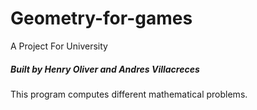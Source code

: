 # Geometry-for-games
A Project For University
##### Built by Henry Oliver and Andres Villacreces

This program computes different mathematical problems.
